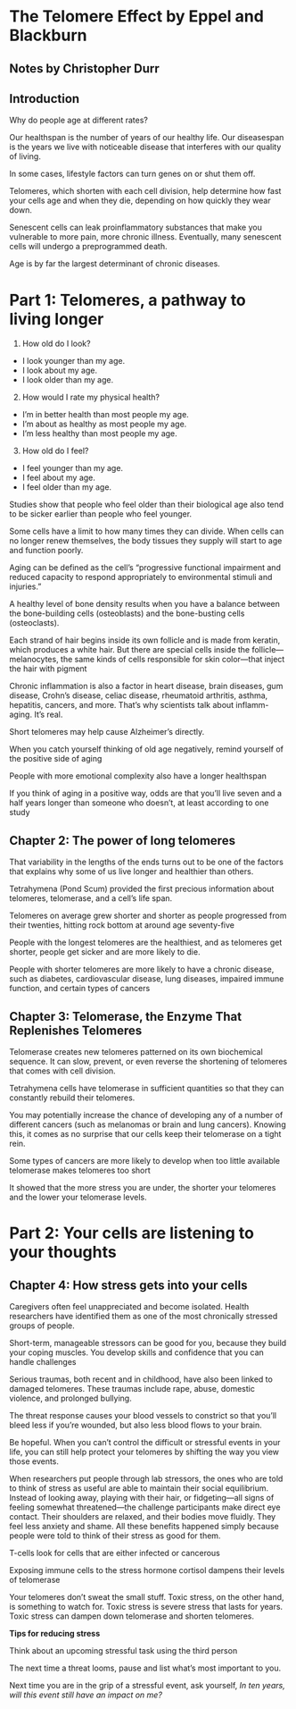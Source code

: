 # The Telomere Effect by Eppel and Blackburn
## Notes by Christopher Durr

## Introduction

Why do people age at different rates?

Our healthspan is the number of years of our healthy life. Our diseasespan is the years we live with noticeable disease that interferes with our quality of living.

In some cases, lifestyle factors can turn genes on or shut them off. 

Telomeres, which shorten with each cell division, help determine how fast your cells age and when they die, depending on how quickly they wear down.

Senescent cells can leak proinflammatory substances that make you vulnerable to more pain, more chronic illness. Eventually, many senescent cells will undergo a preprogrammed death.

Age is by far the largest determinant of chronic diseases.

# Part 1: Telomeres, a pathway to living longer

1. How old do I look?
* I look younger than my age.
* I look about my age.
* I look older than my age.

2. How would I rate my physical health?
* I’m in better health than most people my age.
* I’m about as healthy as most people my age.
* I’m less healthy than most people my age.
3. How old do I feel?
* I feel younger than my age.
* I feel about my age.
* I feel older than my age.

Studies show that people who feel older than their biological age also tend to be sicker earlier than people who feel younger.

Some cells have a limit to how many times they can divide. When cells can no longer renew themselves, the body tissues they supply will start to age and function poorly.

Aging can be defined as the cell’s “progressive functional impairment and reduced capacity to respond appropriately to environmental stimuli and injuries.” 

A healthy level of bone density results when you have a balance between the bone-building cells (osteoblasts) and the bone-busting cells (osteoclasts).

Each strand of hair begins inside its own follicle and is made from keratin, which produces a white hair. But there are special cells inside the follicle—melanocytes, the same kinds of cells responsible for skin color—that inject the hair with pigment

Chronic inflammation is also a factor in heart disease, brain diseases, gum disease, Crohn’s disease, celiac disease, rheumatoid arthritis, asthma, hepatitis, cancers, and more. That’s why scientists talk about inflamm-aging. It’s real.

Short telomeres may help cause Alzheimer’s directly.

When you catch yourself thinking of old age negatively, remind yourself of the positive side of aging

People with more emotional complexity also have a longer healthspan

If you think of aging in a positive way, odds are that you’ll live seven and a half years longer than someone who doesn’t, at least according to one study

## Chapter 2: The power of long telomeres

That variability in the lengths of the ends turns out to be one of the factors that explains why some of us live longer and healthier than others.

Tetrahymena (Pond Scum) provided the first precious information about telomeres, telomerase, and a cell’s life span.

Telomeres on average grew shorter and shorter as people progressed from their twenties, hitting rock bottom at around age seventy-five

People with the longest telomeres are the healthiest, and as telomeres get shorter, people get sicker and are more likely to die.
 
People with shorter telomeres are more likely to have a chronic disease, such as diabetes, cardiovascular disease, lung diseases, impaired immune function, and certain types of cancers
 
## Chapter 3: Telomerase, the Enzyme That Replenishes Telomeres

Telomerase creates new telomeres patterned on its own biochemical sequence. It can slow, prevent, or even reverse the shortening of telomeres that comes with cell division. 

Tetrahymena cells have telomerase in sufficient quantities so that they can constantly rebuild their telomeres. 

You may potentially increase the chance of developing any of a number of different cancers (such as melanomas or brain and lung cancers). Knowing this, it comes as no surprise that our cells keep their telomerase on a tight rein.

Some types of cancers are more likely to develop when too little available telomerase makes telomeres too short

It showed that the more stress you are under, the shorter your telomeres and the lower your telomerase levels.
 
# Part 2: Your cells are listening to your thoughts

## Chapter 4: How stress gets into your cells

Caregivers often feel unappreciated and become isolated. Health researchers have identified them as one of the most chronically stressed groups of people.

Short-term, manageable stressors can be good for you, because they build your coping muscles. You develop skills and confidence that you can handle challenges

Serious traumas, both recent and in childhood, have also been linked to damaged telomeres. These traumas include rape, abuse, domestic violence, and prolonged bullying.

The threat response causes your blood vessels to constrict so that you’ll bleed less if you’re wounded, but also less blood flows to your brain. 

Be hopeful. When you can’t control the difficult or stressful events in your life, you can still help protect your telomeres by shifting the way you view those events.

When researchers put people through lab stressors, the ones who are told to think of stress as useful are able to maintain their social equilibrium. 
Instead of looking away, playing with their hair, or fidgeting—all signs of feeling somewhat threatened—the challenge participants make direct eye contact. Their shoulders are relaxed, and their bodies move fluidly. They feel less anxiety and shame.
All these benefits happened simply because people were told to think of their stress as good for them.

T-cells look for cells that are either infected or cancerous

Exposing immune cells to the stress hormone cortisol dampens their levels of telomerase

Your telomeres don’t sweat the small stuff. Toxic stress, on the other hand, is something to watch for. Toxic stress is severe stress that lasts for years. Toxic stress can dampen down telomerase and shorten telomeres.

**Tips for reducing stress**

Think about an upcoming stressful task using the third person

The next time a threat looms, pause and list what’s most important to you. 

Next time you are in the grip of a stressful event, ask yourself, *In ten years, will this event still have an impact on me?*





